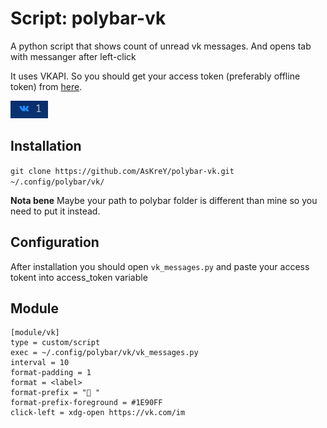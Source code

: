 # Script: polybar-vk
A python script that shows count of unread vk messages. And opens tab with messanger after left-click

It uses VKAPI. So you should get your access token (preferably offline token) from [here](https://dev.vk.com/api/access-token/getting-started#%D0%9A%D0%BB%D1%8E%D1%87%20%D0%B4%D0%BE%D1%81%D1%82%D1%83%D0%BF%D0%B0%20%D0%BF%D0%BE%D0%BB%D1%8C%D0%B7%D0%BE%D0%B2%D0%B0%D1%82%D0%B5%D0%BB%D1%8F).

![image](/screenshots/Screenshot_2022-09-04_18-51-50.png)
## Installation
`git clone https://github.com/AsKreY/polybar-vk.git ~/.config/polybar/vk/`

__Nota bene__ Maybe your path to polybar folder is different than mine so you need to put it instead.
## Configuration
After installation you should open `vk_messages.py` and paste your access tokent into access_token variable
## Module
```
[module/vk]
type = custom/script
exec = ~/.config/polybar/vk/vk_messages.py
interval = 10
format-padding = 1
format = <label>
format-prefix = " "
format-prefix-foreground = #1E90FF
click-left = xdg-open https://vk.com/im
```